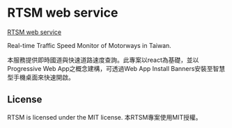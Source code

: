 # RTSM web service

[RTSM web service](https://royxnatw.github.io/rtsm)

Real-time Traffic Speed Monitor of Motorways in Taiwan.

本服務提供即時國道與快速道路速度查詢。此專案以react為基礎，並以Progressive Web App之概念建構，可透過Web App Install Banners安裝至智慧型手機桌面來快速開啟。

## License

RTSM is licensed under the MIT license.
本RTSM專案使用MIT授權。
